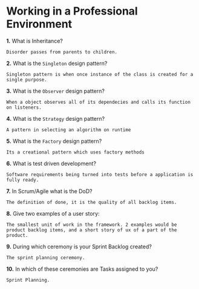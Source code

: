 # Working in a Professional Environment

**1.** What is Inheritance?
<!-- enter you answer in the space below -->
```
Disorder passes from parents to children.
```
**2.** What is the `Singleton` design pattern?
<!-- enter you answer in the space below -->
```
Singleton pattern is when once instance of the class is created for a single purpose.
```
**3.** What is the `Observer` design pattern?
<!-- enter you answer in the space below -->
```
When a object observes all of its dependecies and calls its function on listeners.
```
**4.** What is the `Strategy` design pattern?
<!-- enter you answer in the space below -->
```
A pattern in selecting an algorithm on runtime
```
**5.** What is the `Factory` design pattern?
<!-- enter you answer in the space below -->
```
Its a creational pattern which uses factory methods
```
**6.** What is test driven development?
<!-- enter you answer in the space below -->
```
Software requirements being turned into tests before a application is fully ready.
```
**7.** In Scrum/Agile what is the DoD?
<!-- enter you answer in the space below -->
```
The definition of done, it is the quality of all backlog items.
```
**8.** Give two examples of a user story:
<!-- enter you answer in the space below -->
```
The smallest unit of work in the framework. 2 examples would be product backlog items, and a short story of ux of a part of the product.
```
**9.** During which ceremony is your Sprint Backlog created?
<!-- enter you answer in the space below -->
```
The sprint planning ceremony.
```
**10.** In which of these ceremonies are Tasks assigned to you?
<!-- enter you answer in the space below -->
```
Sprint Planning.
```